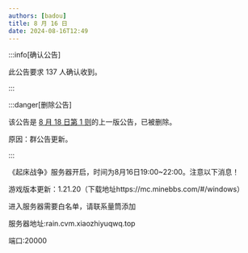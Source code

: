 ```yaml
---
authors: [badou]
title: 8 月 16 日
date: 2024-08-16T12:49
---
```


:::info[确认公告]

此公告要求 137 人确认收到。

:::

:::danger[删除公告]

该公告是 [8 月 18 日第 1 则](./081801)的上一版公告，已被删除。

原因：群公告更新。

:::

《起床战争》服务器开启，时间为8月16日19:00~22:00。注意以下消息！

游戏版本更新：1.21.20（下载地址https://mc.minebbs.com/#/windows）

进入服务器需要白名单，请联系量筒添加

服务器地址:rain.cvm.xiaozhiyuqwq.top

端口:20000
